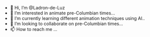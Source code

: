 - 👋 Hi, I’m @Ladron-de-Luz
- 👀 I’m interested in animate pre-Columbian times...
- 🌱 I’m currently learning  different animation techniques using AI..
- 💞️ I’m looking to collaborate on  pre-Columbian times...
- 📫 How to reach me ...

<!---
Ladron-de-Luz/Ladron-de-Luz is a ✨ special ✨ repository because its `README.md` (this file) appears on your GitHub profile.
You can click the Preview link to take a look at your changes.
--->
